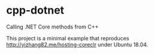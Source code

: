 # cpp-dotnet

Calling .NET Core methods from C++

This project is a minimal example that reproduces <http://yizhang82.me/hosting-coreclr> under Ubuntu 18.04.
